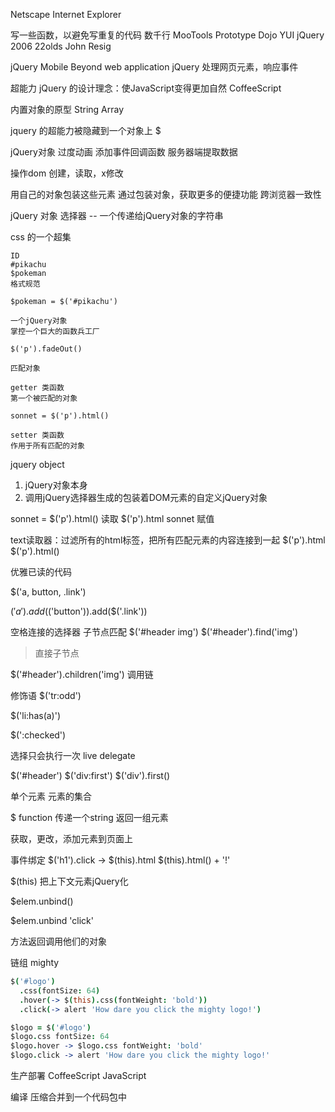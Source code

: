 Netscape
Internet Explorer

写一些函数，以避免写重复的代码
数千行
MooTools
Prototype
Dojo
YUI
jQuery
2006 22olds John Resig

jQuery Mobile Beyond
web application
jQuery 处理网页元素，响应事件

超能力
jQuery 的设计理念：使JavaScript变得更加自然
CoffeeScript

内置对象的原型 String Array

jquery 的超能力被隐藏到一个对象上 $

jQuery对象
过度动画
添加事件回调函数
服务器端提取数据

操作dom
创建，读取，x修改

用自己的对象包装这些元素
通过包装对象，获取更多的便捷功能
跨浏览器一致性

jQuery 对象
选择器 -- 一个传递给jQuery对象的字符串

css 的一个超集
```
ID
#pikachu
$pokeman
格式规范

$pokeman = $('#pikachu')

一个jQuery对象
掌控一个巨大的函数兵工厂

$('p').fadeOut()

匹配对象

getter 类函数
第一个被匹配的对象

sonnet = $('p').html()

setter 类函数
作用于所有匹配的对象
```
jquery object
1. jQuery对象本身
2. 调用jQuery选择器生成的包装着DOM元素的自定义jQuery对象

sonnet = $('p').html()  读取
$('p').html sonnet      赋值

text读取器：过滤所有的html标签，把所有匹配元素的内容连接到一起
$('p').html $('p').html()

优雅已读的代码

$('a, button, .link')

$('a').add($('button')).add($('.link'))

空格连接的选择器
子节点匹配
$('#header img')
$('#header').find('img')

> 直接子节点

$('#header').children('img')
调用链

修饰语
$('tr:odd')

$('li:has(a)')

$(':checked')

选择只会执行一次
live
delegate

$('#header')
$('div:first')
$('div').first()

单个元素
元素的集合

$ function
传递一个string
返回一组元素

获取，更改，添加元素到页面上

事件绑定
$('h1').click ->
  $(this).html $(this).html() + '!'

$(this) 把上下文元素jQuery化

$elem.unbind()

$elem.unbind 'click'

方法返回调用他们的对象

链组
mighty

```CoffeeScript
$('#logo')
  .css(fontSize: 64)
  .hover(-> $(this).css(fontWeight: 'bold'))
  .click(-> alert 'How dare you click the mighty logo!')

$logo = $('#logo')
$logo.css fontSize: 64
$logo.hover -> $logo.css fontWeight: 'bold'
$logo.click -> alert 'How dare you click the mighty logo!'

```

生产部署
CoffeeScript
JavaScript

编译
压缩合并到一个代码包中
